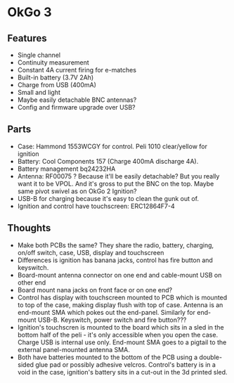 # OkGo 3
## Features
* Single channel
* Continuity measurement
* Constant 4A current firing for e-matches
* Built-in battery (3.7V 2Ah)
* Charge from USB (400mA)
* Small and light
* Maybe easily detachable BNC antennas?
* Config and firmware upgrade over USB?

## Parts
* Case: Hammond 1553WCGY for control. Peli 1010 clear/yellow for ignition
* Battery: Cool Components 157 (Charge 400mA discharge 4A).
* Battery management bq24232HA
* Antenna: RF00075 ? Because it'll be easily detachable? But you really want it
  to be VPOL. And it's gross to put the BNC on the top.  Maybe same pivot
  swivel as on OkGo 2 Ignition?
* USB-B for charging because it's easy to clean the gunk out of.
* Ignition and control have touchscreen: ERC12864F7-4

## Thoughts
* Make both PCBs the same? They share the radio, battery, charging,
  on/off switch, case, USB, display and touchscreen
* Differences is ignition has banana jacks, control has fire button and
  keyswitch.
* Board-mount antenna connector on one end and cable-mount USB on other end
* Board mount nana jacks on front face or on one end?
* Control has display with touchscreen mounted to PCB which is mounted to top
  of the case, making display flush with top of case.  Antenna is an end-mount
  SMA which pokes out the end-panel.  Similarly for end-mount USB-B.
  Keyswitch, power switch and fire button???
* Ignition's touchscren is mounted to the board which sits in a sled in the
  bottom half of the peli - it's only accessible when you open the case.
  Charge USB is internal use only.  End-mount SMA goes to a pigtail to the
  external panel-mounted antenna SMA.
* Both have batteries mounted to the bottom of the PCB using a double-sided
  glue pad or possibly adhesive velcros.  Control's battery is in a void in the
  case, ignition's battery sits in a cut-out in the 3d printed sled.
